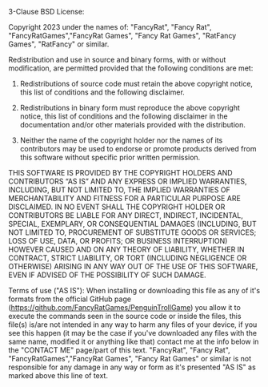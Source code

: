 3-Clause BSD License:

Copyright 2023 under the names of: "FancyRat", "Fancy Rat", "FancyRatGames","FancyRat Games", "Fancy Rat Games", "RatFancy Games", "RatFancy" or similar.

Redistribution and use in source and binary forms, with or without modification, are permitted provided that the following conditions are met:

1. Redistributions of source code must retain the above copyright notice, this list of conditions and the following disclaimer.

2. Redistributions in binary form must reproduce the above copyright notice, this list of conditions and the following disclaimer in the documentation and/or other materials provided with the distribution.

3. Neither the name of the copyright holder nor the names of its contributors may be used to endorse or promote products derived from this software without specific prior written permission.

THIS SOFTWARE IS PROVIDED BY THE COPYRIGHT HOLDERS AND CONTRIBUTORS “AS IS” AND ANY EXPRESS OR IMPLIED WARRANTIES, INCLUDING, BUT NOT LIMITED TO, THE IMPLIED WARRANTIES OF MERCHANTABILITY AND FITNESS FOR A PARTICULAR PURPOSE ARE DISCLAIMED. IN NO EVENT SHALL THE COPYRIGHT HOLDER OR CONTRIBUTORS BE LIABLE FOR ANY DIRECT, INDIRECT, INCIDENTAL, SPECIAL, EXEMPLARY, OR CONSEQUENTIAL DAMAGES (INCLUDING, BUT NOT LIMITED TO, PROCUREMENT OF SUBSTITUTE GOODS OR SERVICES; LOSS OF USE, DATA, OR PROFITS; OR BUSINESS INTERRUPTION) HOWEVER CAUSED AND ON ANY THEORY OF LIABILITY, WHETHER IN CONTRACT, STRICT LIABILITY, OR TORT (INCLUDING NEGLIGENCE OR OTHERWISE) ARISING IN ANY WAY OUT OF THE USE OF THIS SOFTWARE, EVEN IF ADVISED OF THE POSSIBILITY OF SUCH DAMAGE.

Terms of use ("AS IS"):
When installing or downloading this file as any of it's formats from the official GitHub page (https://github.com/FancyRatGames/PenguinTrollGame) you allow it to execute the commands seen in the source code or inside the files, this file(s) is/are not intended in any way to harm any files of your device, if you see this happen (it may be the case if you've downloaded any files with the same name, modified it or anything like that) contact me at the info below in the "CONTACT ME" page/part of this text.
"FancyRat", "Fancy Rat", "FancyRatGames","FancyRat Games", "Fancy Rat Games" or similar is not responsible for any damage in any way or form as it's presented "AS IS" as marked above this line of text.
